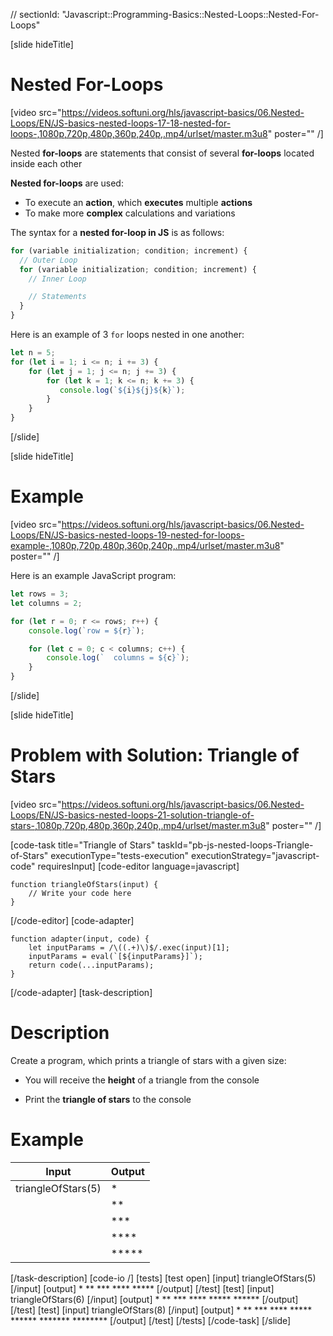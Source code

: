 // sectionId: "Javascript::Programming-Basics::Nested-Loops::Nested-For-Loops"

[slide hideTitle]
# Nested For-Loops

[video src="https://videos.softuni.org/hls/javascript-basics/06.Nested-Loops/EN/JS-basics-nested-loops-17-18-nested-for-loops-,1080p,720p,480p,360p,240p,.mp4/urlset/master.m3u8" poster="" /]

Nested **for-loops** are statements that consist of several **for-loops** located inside each other 

**Nested for-loops** are used:

* To execute an **action**, which **executes** multiple **actions**
* To make more **complex** calculations and variations

The syntax for a **nested for-loop in JS** is as follows:
```js
for (variable initialization; condition; increment) {
  // Outer Loop 
  for (variable initialization; condition; increment) { 
    // Inner Loop

    // Statements
  }
}
```

Here is an example of 3 `for` loops nested in one another: 
```js live
let n = 5;
for (let i = 1; i <= n; i += 3) {
    for (let j = 1; j <= n; j += 3) {
        for (let k = 1; k <= n; k += 3) {
           console.log(`${i}${j}${k}`);
        }
    }
}
```
[/slide]

[slide hideTitle]
# Example

[video src="https://videos.softuni.org/hls/javascript-basics/06.Nested-Loops/EN/JS-basics-nested-loops-19-nested-for-loops-example-,1080p,720p,480p,360p,240p,.mp4/urlset/master.m3u8" poster="" /]

Here is an example JavaScript program:
```js live
let rows = 3;
let columns = 2;

for (let r = 0; r <= rows; r++) {
    console.log(`row = ${r}`);

    for (let c = 0; c < columns; c++) {
        console.log(`  columns = ${c}`);
    }
}
```
[/slide]

[slide hideTitle]
# Problem with Solution: Triangle of Stars

[video src="https://videos.softuni.org/hls/javascript-basics/06.Nested-Loops/EN/JS-basics-nested-loops-21-solution-triangle-of-stars-,1080p,720p,480p,360p,240p,.mp4/urlset/master.m3u8" poster="" /]

[code-task title="Triangle of Stars" taskId="pb-js-nested-loops-Triangle-of-Stars" executionType="tests-execution" executionStrategy="javascript-code" requiresInput]
[code-editor language=javascript]
```
function triangleOfStars(input) {
    // Write your code here
}
```
[/code-editor]
[code-adapter]
```
function adapter(input, code) {
    let inputParams = /\((.+)\)$/.exec(input)[1];
    inputParams = eval(`[${inputParams}]`);
    return code(...inputParams);
}
```
[/code-adapter]
[task-description]
# Description
Create a program, which prints a triangle of stars with a given size:

* You will receive the **height** of a triangle from the console

* Print the **triangle of stars** to the console

# Example
| **Input** | **Output**| 
| --- | --- |
| triangleOfStars(5) | \* |
| | \*\* |
| | \*\*\* |
|  | \*\*\*\* |
| | \*\*\*\*\* |

[/task-description]
[code-io /]
[tests]
[test open]
[input]
triangleOfStars(5)
[/input]
[output]
\*
\*\*
\*\*\*
\*\*\*\*
\*\*\*\*\*
[/output]
[/test]
[test]
[input]
triangleOfStars(6)
[/input]
[output]
\*
\*\*
\*\*\*
\*\*\*\*
\*\*\*\*\*
\*\*\*\*\*\*
[/output]
[/test]
[test]
[input]
triangleOfStars(8)
[/input]
[output]
\*
\*\*
\*\*\*
\*\*\*\*
\*\*\*\*\*
\*\*\*\*\*\*
\*\*\*\*\*\*\*
\*\*\*\*\*\*\*\*
[/output]
[/test]
[/tests]
[/code-task]
[/slide]

